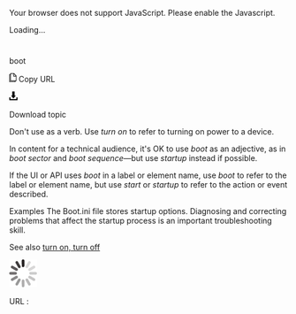 Your browser does not support JavaScript. Please enable the Javascript.

Loading...

# 

boot

![Copy URL](boot_files/Copy.png)
Copy URL

![Download](boot_files/Download.png)

Download topic

Don't use as a verb. Use *turn on* to refer to turning on power to a device. 

In content for a technical audience, it's OK to use *boot* as an adjective, as in *boot sector* and *boot sequence*—but use *startup* instead if possible.

If the UI or API uses *boot* in a label or element name, use *boot* to refer to the label or element name, but use *start* or *startup* to refer to the action or event described.

Examples
The Boot.ini file stores startup options.
Diagnosing and correcting problems that affect the startup process is an important troubleshooting skill.

See also [turn on, turn off](https://worldready.cloudapp.net/Styleguide/Read?id=2700&topicid=33405)

![In progress](boot_files/activity-large.gif)

URL :
